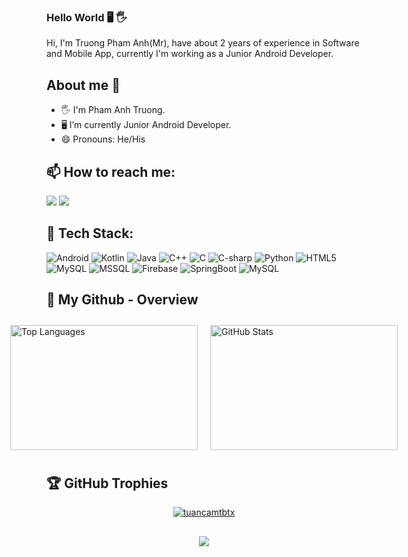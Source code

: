 ### Hello World 🖥️ 🖐️
Hi, I'm Truong Pham Anh(Mr), have about 2 years of experience in Software and Mobile App, currently I'm working as a Junior Android Developer.

## About me 🐬
- 🖐️ I'm Pham Anh Truong.
- 🖥️ I’m currently Junior Android Developer.
- 😄 Pronouns: He/His

## 📫 How to reach me:
<div>
  <a href="https://t.me/skunpham" target="_blank"><img src="https://img.shields.io/badge/-Telegram-%23086DD7?style=for-the-badge&logo=telegram&logoColor=white" target="_blank"></a>
  <a href = "mailto:skunpham28@gmail.com"><img src="https://img.shields.io/badge/-Gmail-%23333?style=for-the-badge&logo=gmail&logoColor=white" target="_blank"></a>
</div>

## 🌱 Tech Stack:
![Android](https://img.shields.io/badge/Android-3DDC84.svg?style=for-the-badge&logo=android&logoColor=white) 
![Kotlin](https://img.shields.io/badge/Kotlin-0095D5.svg?style=for-the-badge&logo=kotlin&logoColor=white) 
![Java](https://img.shields.io/badge/java-%23ED8B00.svg?style=for-the-badge&logo=openjdk&logoColor=white) 
![C++](https://img.shields.io/badge/C++-00599C.svg?style=for-the-badge&logo=c%2B%2B&logoColor=white) 
![C](https://img.shields.io/badge/C-A8B9CC.svg?style=for-the-badge&logo=c&logoColor=white) 
![C-sharp](https://img.shields.io/badge/C%23-239120.svg?style=for-the-badge&logo=c-sharp&logoColor=white) 
![Python](https://img.shields.io/badge/python-3670A0?style=for-the-badge&logo=python&logoColor=ffdd54) 
![HTML5](https://img.shields.io/badge/html5-%23E34F26.svg?style=for-the-badge&logo=html5&logoColor=white)
![MySQL](https://img.shields.io/badge/mysql-4479A1.svg?style=for-the-badge&logo=mysql&logoColor=white) 
![MSSQL](https://img.shields.io/badge/MSSQL-CC2927.svg?style=for-the-badge&logo=microsoft-sql-server&logoColor=whit) 
![Firebase](https://img.shields.io/badge/firebase-%23039BE5.svg?style=for-the-badge&logo=firebase&logoColor=whit) 
![SpringBoot](https://img.shields.io/badge/Spring%20Boot-6DB33F.svg?style=for-the-badge&logo=spring-boot&logoColor=whit) 
![MySQL](https://img.shields.io/badge/Git-F05032.svg?style=for-the-badge&logo=git&logoColor=white) 


## 🤠 My Github - Overview
<div style="display: flex; justify-content: center;">
<!--     <img src="https://github-readme-streak-stats.herokuapp.com/?user=skunpham&theme=vue-dark&hide_border=true" alt="GitHub Streak" style="width:300px; height:200px; margin:10px;"> -->
    <img src="https://github-readme-stats.vercel.app/api/top-langs/?username=skunpham&theme=vue-dark&show_icons=true&hide_border=true&layout=compact" alt="Top Languages" style="width:300px; height:200px; margin:10px;">
    <img src="https://github-readme-stats.vercel.app/api?username=skunpham&theme=vue-dark&show_icons=true&hide_border=true&count_private=true" alt="GitHub Stats" style="width:300px; height:200px; margin:10px;">
</div>


## 🏆 GitHub Trophies
[<p align="center"> <a href=""><img src="https://github-profile-trophy.vercel.app/?username=skunpham&no-frame=true&column=8&theme=dracula&title=MultiLanguage,Repositories,Stars,Followers,Commits,Experience,Issues,PullRequest" alt="tuancamtbtx" /></a> </p>]()


##
<p align="center">
  <img src="https://komarev.com/ghpvc/?username=skunpham&color=0E9C47&style=for-the-badge">
<p align="center">
